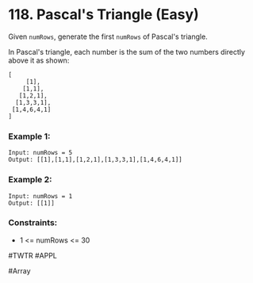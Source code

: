 # 118. Pascal's Triangle (Easy)

Given `numRows`, generate the first `numRows` of Pascal's triangle.

In Pascal's triangle, each number is the sum of the two numbers directly above it as shown:

```
[
     [1],
    [1,1],
   [1,2,1],
  [1,3,3,1],
 [1,4,6,4,1]
]
```

### Example 1:

```
Input: numRows = 5
Output: [[1],[1,1],[1,2,1],[1,3,3,1],[1,4,6,4,1]]
```

### Example 2:

```
Input: numRows = 1
Output: [[1]]
```

### Constraints:

- 1 <= numRows <= 30

#TWTR #APPL

#Array

